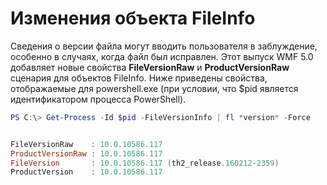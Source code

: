 # <a name="updates-to-fileinfo-object"></a>Изменения объекта FileInfo
Сведения о версии файла могут вводить пользователя в заблуждение, особенно в случаях, когда файл был исправлен. Этот выпуск WMF 5.0 добавляет новые свойства **FileVersionRaw** и **ProductVersionRaw** сценария для объектов FileInfo. Ниже приведены свойства, отображаемые для powershell.exe (при условии, что $pid является идентификатором процесса PowerShell).

```powershell
PS C:\> Get-Process -Id $pid -FileVersionInfo | fl *version* -Force


FileVersionRaw    : 10.0.10586.117
ProductVersionRaw : 10.0.10586.117
FileVersion       : 10.0.10586.117 (th2_release.160212-2359)
ProductVersion    : 10.0.10586.117
